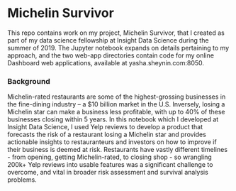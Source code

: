 # Michelin Survivor

This repo contains work on my project, Michelin Survivor, that I created as part of my data science fellowship at Insight Data Science during the summer of 2019. The Jupyter notebook expands on details pertaining to my approach, and the two web-app directories contain code for my online Dashboard web applications, available at yasha.sheynin.com:8050.

### Background

Michelin-rated restaurants are some of the highest-grossing businesses in the fine-dining industry – a $10 billion market in the U.S. Inversely, losing a Michelin star can make a business less profitable, with up to 40% of these businesses closing within 5 years. In this notebook which I developed at Insight Data Science, I used Yelp reviews to develop a product that forecasts the risk of a restaurant losing a Michelin star and provides actionable insights to restauranteurs and investors on how to improve if their business is deemed at risk. Restaurants have vastly different timelines - from opening, getting Michelin-rated, to closing shop - so wrangling 200k+ Yelp reviews into usable features was a significant challenge to overcome, and vital in broader risk assessment and survival analysis problems.
